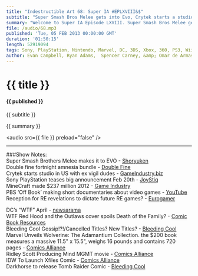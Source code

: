 ```yaml
---
title: "Indestructible Art 68: Super IA #EPLXVIII&$"
subtitle: "Super Smash Bros Melee gets into Evo, Crytek starts a studio in the US with ex-Vigil devs, DC Comics wants you to say WTF, and Wolverine fans get pumped for a 16 pound collectors compilation.  "
summary: "Welcome to Super IA Episode LXVIII. Super Smash Bros Melee gets into Evo, Crytek starts a studio in the US with ex-Vigil devs, DC Comics wants you to say WTF, and Wolverine fans get pumped for a 16 pound collectors compilation.  "
file: /audio/68.mp3
published: 'Tue, 05 FEB 2013 00:00:00 GMT'
duration: '01:50:15'
length: 52919094
tags: Sony, PlayStation, Nintendo, Marvel, DC, 3DS, Xbox, 360, PS3, Wii, WiiU, PSN, XBLA, Video Games, Comics, Games, Indestructible Art, Batman, Joker, THQ, Vigil, Super Smash Bros Melee, Wolverine
author: Evan Campbell, Ryan Adams,  Spencer Carney, &amp; Omar de Armas
---
```


# {{ title }}

#### {{ published }}

{{ subtitle }}

{{ summary }}

<audio src={{ file }} preload="false" />
- - -

###Show Notes:  
Super Smash Brothers Melee makes it to EVO - [Shoryuken](http://shoryuken.com/2013/02/01/fighting-game-fans-raise-over-225000-for-breast-cancer-research-smash-wins/)  
Double fine fortnight amnesia bundle - [Double Fine](http://www.doublefine.com/fortnight/)  
Crytek starts studio in US with ex vigil dudes - [GameIndustry.biz](http://www.gamesindustry.biz/articles/2013-01-29-vigil-gm-to-lead-crytek-usa)  
Sony PlayStation teases big announcement Feb 20th - [JoyStiq](http://www.joystiq.com/2013/01/31/playstation-2013-event-set-for-feb-20/)  
MineCraft made $237 million 2012 - [Game Industry](http://www.gamesindustry.biz/articles/2013-02-01-mojang-hits-USD240m-revenue-in-2012-eyes-emerging-markets)  
PBS ‘Off Book’ making short documentaries about video games - [YouTube](http://www.youtube.com/user/PBSoffbook?feature=watch)  
Reception for RE revelations to dictate future RE games? - [Eurogamer](http://www.joystiq.com/2013/01/31/capcom-resident-evil-revelations-reception-a-signpost-for-ser/)  
  
DC’s “WTF” April - [newsarama](http://www.newsarama.com/comics/dc-wtf-certified-april-2013.html)  
WTF Red Hood and the Outlaws cover spoils Death of the Family? - [Comic Book Resources](http://www.comicbookresources.com/?page=article&id=43550)  
Bleeding Cool Gossip!?!/Cancelled Titles? New Titles? - [Bleeding Cool](http://www.bleedingcool.com/2013/01/28/a-little-monday-evening-marvel-gossip/)  
Marvel Unveils Wolverine: The Adamantium Collection. the $200 book measures a massive 11.5" x 15.5", weighs 16 pounds and contains 720 pages - [Comics Alliance](http://www.comicsalliance.com/2013/02/01/wolverine-adamantium-collection-deluxe-book-marvel/)  
Ridley Scott Producing Mind MGMT movie - [Comics Alliance](http://www.comicsalliance.com/2013/01/30/mind-mgmt-dark-horse-movie-ridley-scott-matt-kindt/)  
IDW To Launch Xfiles Comic - [Comics Alliance](http://www.comicsalliance.com/2013/01/28/x-files-comic-idw-new-reprints/)  
Darkhorse to release Tomb Raider Comic - [Bleeding Cool](http://www.bleedingcool.com/2013/01/31/tomb-raider-back-in-comics-from-dark-horse/)